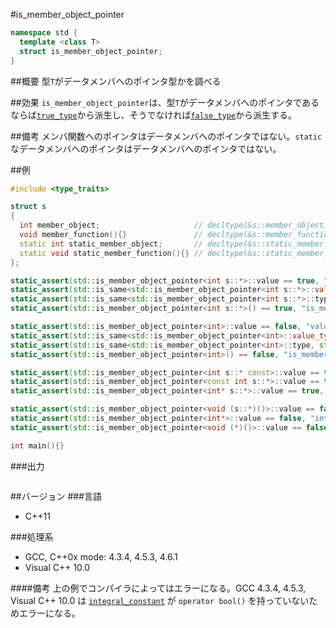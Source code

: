 #is_member_object_pointer
```cpp
namespace std {
  template <class T>
  struct is_member_object_pointer;
}
```

##概要
型`T`がデータメンバへのポインタ型かを調べる


##効果
`is_member_object_pointer`は、型`T`がデータメンバへのポインタであるならば[`true_type`](./integral_constant-true_type-false_type.md)から派生し、そうでなければ[`false_type`](./integral_constant-true_type-false_type.md)から派生する。


##備考
メンバ関数へのポインタはデータメンバへのポインタではない。`static`なデータメンバへのポインタはデータメンバへのポインタではない。


##例
```cpp
#include <type_traits>

struct s
{
  int member_object;                     // decltype(&s::member_object) は int s::*
  void member_function(){}               // decltype(&s::member_function) は void (s::*)()
  static int static_member_object;       // decltype(&s::static_member_object) は int*
  static void static_member_function(){} // decltype(&s::static_member_function) は void (*)()
};

static_assert(std::is_member_object_pointer<int s::*>::value == true, "value == true, int s::* is member object pointer");
static_assert(std::is_same<std::is_member_object_pointer<int s::*>::value_type, bool>::value, "value_type == bool");
static_assert(std::is_same<std::is_member_object_pointer<int s::*>::type, std::true_type>::value, "type == true_type");
static_assert(std::is_member_object_pointer<int s::*>() == true, "is_member_object_pointer<int s::*>() == true");

static_assert(std::is_member_object_pointer<int>::value == false, "value == false, int is not member object pointer");
static_assert(std::is_same<std::is_member_object_pointer<int>::value_type, bool>::value, "value_type == bool");
static_assert(std::is_same<std::is_member_object_pointer<int>::type, std::false_type>::value, "type == false_type");
static_assert(std::is_member_object_pointer<int>() == false, "is_member_object_pointer<int>() == false");

static_assert(std::is_member_object_pointer<int s::* const>::value == true, "int s::* const is member object pointer");
static_assert(std::is_member_object_pointer<const int s::*>::value == true, "const int s::* is member object pointer");
static_assert(std::is_member_object_pointer<int* s::*>::value == true, "int* s::* is member object pointer");

static_assert(std::is_member_object_pointer<void (s::*)()>::value == false, "void (s::*)() is not member object pointer");
static_assert(std::is_member_object_pointer<int*>::value == false, "int* is not member object pointer");
static_assert(std::is_member_object_pointer<void (*)()>::value == false, "void (*)() is not member object pointer");

int main(){}
```


###出力
```
```

##バージョン
###言語
- C++11

###処理系
- GCC, C++0x mode: 4.3.4, 4.5.3, 4.6.1
- Visual C++ 10.0

####備考
上の例でコンパイラによってはエラーになる。GCC 4.3.4, 4.5.3, Visual C++ 10.0 は [`integral_constant`](./integral_constant-true_type-false_type.md) が `operator bool()` を持っていないためエラーになる。

